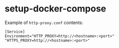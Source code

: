 # setup-docker-compose

Example of `http-proxy.conf` contents:

    [Service]
    Environment="HTTP_PROXY=http://<hostname>:<port>" "HTTPS_PROXY=http://<hostname>:<port>"


